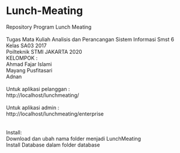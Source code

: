 # Lunch-Meating
Repository Program Lunch Meating<br>
<br>
Tugas Mata Kuliah Analisis dan Perancangan Sistem Informasi Smst 6<br>
Kelas SA03 2017<br>
Poilteknik STMI JAKARTA 2020<br>
KELOMPOK :<br>
Ahmad Fajar Islami<br>
Mayang Pusfitasari<br>
Adnan<br>
<br>
Untuk aplikasi pelanggan :<br>
http://localhost/lunchmeating/<br>
<br>
Untuk aplikasi admin :<br>
http://localhost/lunchmeating/enterprise<br>
<br>
<br>
Install:<br>
Download dan ubah nama folder menjadi LunchMeating<br>
Install Database dalam folder database<br>

